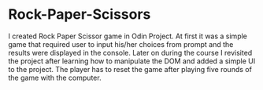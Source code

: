 # Rock-Paper-Scissors

I created Rock Paper Scissor game in Odin Project. At first it was a simple game that required user to input his/her choices from prompt and the results were displayed in the console. Later on during the course I revisited the project after learning how to manipulate the DOM and added a simple UI to the project. The player has to reset the game after playing five rounds of the game with the computer.
